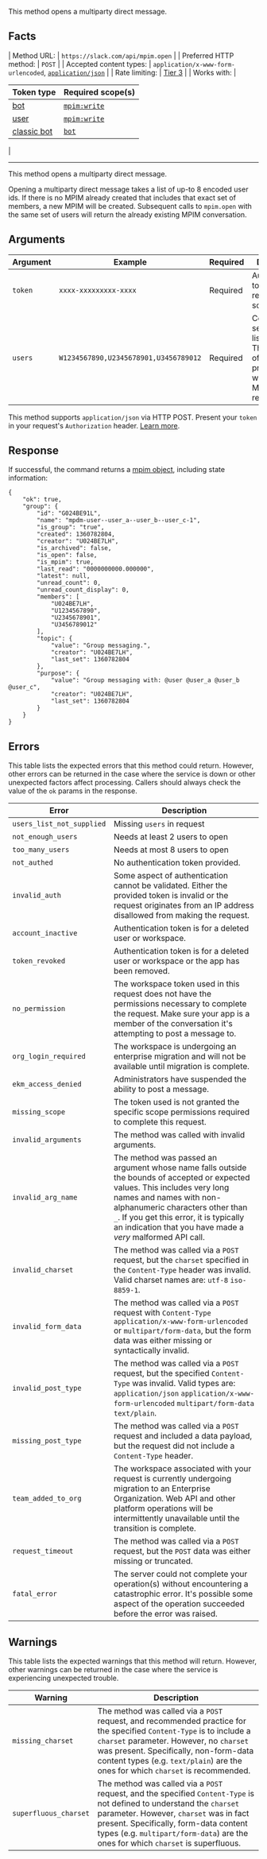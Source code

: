 This method opens a multiparty direct message.

## Facts

| Method URL: | `https://slack.com/api/mpim.open` |
| Preferred HTTP method: | `POST` |
| Accepted content types: | `application/x-www-form-urlencoded`, [`application/json`](/web#posting_json "Learn more about sending HTTP POST with JSON") |
| Rate limiting: | [Tier 3](/docs/rate-limits#tier_t3) |
| Works with: | 

| Token type | Required scope(s) |
| --- | --- |
| [bot](/docs/token-types#granular_bot) | [`mpim:write`](/scopes/mpim:write)&nbsp; |
| [user](/docs/token-types#user) | [`mpim:write`](/scopes/mpim:write)&nbsp; |
| [classic&nbsp;bot](/docs/token-types#bot) | [`bot`](/scopes/bot) |

 |

* * *

This method opens a multiparty direct message.

Opening a multiparty direct message takes a list of up-to 8 encoded user ids. If there is no MPIM already created that includes that exact set of members, a new MPIM will be created. Subsequent calls to `mpim.open` with the same set of users will return the already existing MPIM conversation.

## Arguments

 | Argument | Example | Required | Description |
| --- | --- | --- | --- |
 | `token` | `xxxx-xxxxxxxxx-xxxx` | Required | Authentication token bearing required scopes. |
| `users` | `W1234567890,U2345678901,U3456789012` | Required | Comma separated lists of users. The ordering of the users is preserved whenever a MPIM group is returned. |

<ts-icon class="ts_icon_code"></ts-icon>This method supports `application/json` via HTTP POST. Present your `token` in your request's `Authorization` header. [Learn more](/web#posting_json).

## Response

If successful, the command returns a [mpim object](/types/mpim), including state information:

```
{
    "ok": true,
    "group": {
        "id": "G024BE91L",
        "name": "mpdm-user--user_a--user_b--user_c-1",
        "is_group": "true",
        "created": 1360782804,
        "creator": "U024BE7LH",
        "is_archived": false,
        "is_open": false,
        "is_mpim": true,
        "last_read": "0000000000.000000",
        "latest": null,
        "unread_count": 0,
        "unread_count_display": 0,
        "members": [
            "U024BE7LH",
            "U1234567890",
            "U2345678901",
            "U3456789012"
        ],
        "topic": {
            "value": "Group messaging.",
            "creator": "U024BE7LH",
            "last_set": 1360782804
        },
        "purpose": {
            "value": "Group messaging with: @user @user_a @user_b @user_c",
            "creator": "U024BE7LH",
            "last_set": 1360782804
        }
    }
}
```

## Errors

This table lists the expected errors that this method could return. However, other errors can be returned in the case where the service is down or other unexpected factors affect processing. Callers should always check the value of the `ok` params in the response.

| Error | Description |
| --- | --- |
| `users_list_not_supplied` | Missing `users` in request |
| `not_enough_users` | Needs at least 2 users to open |
| `too_many_users` | Needs at most 8 users to open |
| `not_authed` | No authentication token provided. |
| `invalid_auth` | Some aspect of authentication cannot be validated. Either the provided token is invalid or the request originates from an IP address disallowed from making the request. |
| `account_inactive` | Authentication token is for a deleted user or workspace. |
| `token_revoked` | Authentication token is for a deleted user or workspace or the app has been removed. |
| `no_permission` | The workspace token used in this request does not have the permissions necessary to complete the request. Make sure your app is a member of the conversation it's attempting to post a message to. |
| `org_login_required` | The workspace is undergoing an enterprise migration and will not be available until migration is complete. |
| `ekm_access_denied` | Administrators have suspended the ability to post a message. |
| `missing_scope` | The token used is not granted the specific scope permissions required to complete this request. |
| `invalid_arguments` | The method was called with invalid arguments. |
| `invalid_arg_name` | The method was passed an argument whose name falls outside the bounds of accepted or expected values. This includes very long names and names with non-alphanumeric characters other than `_`. If you get this error, it is typically an indication that you have made a _very_ malformed API call. |
| `invalid_charset` | The method was called via a `POST` request, but the `charset` specified in the `Content-Type` header was invalid. Valid charset names are: `utf-8` `iso-8859-1`. |
| `invalid_form_data` | The method was called via a `POST` request with `Content-Type` `application/x-www-form-urlencoded` or `multipart/form-data`, but the form data was either missing or syntactically invalid. |
| `invalid_post_type` | The method was called via a `POST` request, but the specified `Content-Type` was invalid. Valid types are: `application/json` `application/x-www-form-urlencoded` `multipart/form-data` `text/plain`. |
| `missing_post_type` | The method was called via a `POST` request and included a data payload, but the request did not include a `Content-Type` header. |
| `team_added_to_org` | The workspace associated with your request is currently undergoing migration to an Enterprise Organization. Web API and other platform operations will be intermittently unavailable until the transition is complete. |
| `request_timeout` | The method was called via a `POST` request, but the `POST` data was either missing or truncated. |
| `fatal_error` | The server could not complete your operation(s) without encountering a catastrophic error. It's possible some aspect of the operation succeeded before the error was raised. |

## Warnings

This table lists the expected warnings that this method will return. However, other warnings can be returned in the case where the service is experiencing unexpected trouble.

| Warning | Description |
| --- | --- |
| `missing_charset` | The method was called via a `POST` request, and recommended practice for the specified `Content-Type` is to include a `charset` parameter. However, no `charset` was present. Specifically, non-form-data content types (e.g. `text/plain`) are the ones for which `charset` is recommended. |
| `superfluous_charset` | The method was called via a `POST` request, and the specified `Content-Type` is not defined to understand the `charset` parameter. However, `charset` was in fact present. Specifically, form-data content types (e.g. `multipart/form-data`) are the ones for which `charset` is superfluous. |

